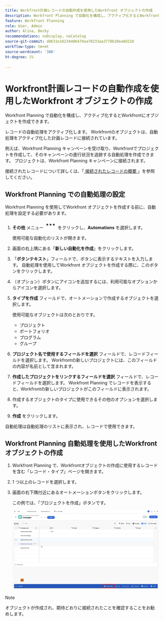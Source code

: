 ```yaml
---
title: Workfront計画レコードの自動作成を使用したWorkfront オブジェクトの作成
description: Workfront Planning で自動化を構成し、アクティブ化するとWorkfrontにオブジェクトを作成できます。
feature: Workfront Planning
role: User, Admin
author: Alina, Becky
recommendations: noDisplay, noCatalog
source-git-commit: d8631e16234486479aa70233aa3770b28ea0d218
workflow-type: tm+mt
source-wordcount: '386'
ht-degree: 1%

---
```



# Workfront計画レコードの自動作成を使用したWorkfront オブジェクトの作成

Workfront Planning で自動化を構成し、アクティブ化するとWorkfrontにオブジェクトを作成できます。

レコードの自動処理をアクティブ化します。 Workfrontのオブジェクトは、自動処理をアクティブ化した計画レコードに接続されています。

例えば、Workfront Planning キャンペーンを受け取り、Workfrontでプロジェクトを作成して、そのキャンペーンの進行状況を追跡する自動処理を作成できます。 プロジェクトは、Workfront Planning キャンペーンに接続されます。

接続されたレコードについて詳しくは、「[ 接続されたレコードの概要 ](/help/quicksilver/planning/records/connected-records-overview.md)」を参照してください。


## Workfront Planning での自動処理の設定

Workfront Planning を使用してWorkfront オブジェクトを作成する前に、自動処理を設定する必要があります。

1. **その他** メニュー ![](assets/more-menu.png) をクリックし、**Automations** を選択します。

   使用可能な自動化のリストが開きます。

1. 画面の右上隅にある「**新しい自動化を作成**」をクリックします。
1. 「**ボタンテキスト**」フィールドで、ボタンに表示するテキストを入力します。 自動処理を使用してWorkfront オブジェクトを作成する際に、このボタンをクリックします。
1. （オプション）ボタンにアイコンを追加するには、利用可能なオプションからアイコンを選択します。
1. **タイプを作成** フィールドで、オートメーションで作成するオブジェクトを選択します。

   使用可能なオブジェクトは次のとおりです。

   * プロジェクト
   * ポートフォリオ
   * プログラム
   * グループ

1. **プロジェクト名で使用するフィールドを選択** フィールドで、レコードフィールドを選択します。 Workfrontの新しいプロジェクトには、このフィールドの内容が名前として含まれます。
1. **作成したプロジェクトをリンクするフィールドを選択** フィールドで、レコードフィールドを選択します。 Workfront Planning でレコードを表示すると、Workfrontの新しいプロジェクトがこのフィールドに表示されます。
1. 作成するオブジェクトのタイプに使用できるその他のオプションを選択します。
1. **作成** をクリックします。

自動処理は自動処理のリストに表示され、レコードで使用できます。

## Workfront Planning 自動処理を使用したWorkfrontオブジェクトの作成

1. Workfront Planning で、Workfrontオブジェクトの作成に使用するレコードを含む「レコード・タイプ」ページを開きます。
1. 1 つ以上のレコードを選択します。
1. 画面の右下隅付近にあるオートメーションボタンをクリックします。

   この例では、「プロジェクトを作成」ボタンです。

   ![ オートメーションボタン ](assets/automation-custom-button.png)

>[!NOTE]
>
>オブジェクトが作成され、期待どおりに接続されたことを確認することをお勧めします。

